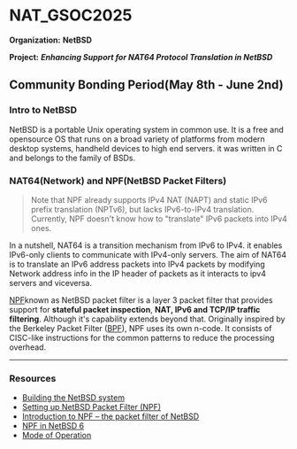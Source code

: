 # NAT_GSOC2025

**Organization:** **NetBSD**

**Project:** **_Enhancing Support for NAT64 Protocol Translation in NetBSD_**

## Community Bonding Period(May 8th - June 2nd)

### Intro to NetBSD

NetBSD is a portable Unix operating system in common use. It is a free and opensource OS that runs on a broad variety of platforms from modern desktop systems, handheld devices to high end servers. it was written in C and belongs to the family of BSDs.

### NAT64(Network) and NPF(NetBSD Packet Filters)

 > Note that NPF already supports IPv4 NAT (NAPT) and static IPv6 prefix translation (NPTv6), but lacks IPv6-to-IPv4 translation.
 > Currently, NPF doesn't know how to "translate" IPv6 packets into IPv4 ones.

In a nutshell, NAT64 is a transition mechanism from IPv6 to IPv4. it enables IPv6-only clients to communicate with IPv4-only servers. The aim of NAT64 is to translate an IPv6 address packets into IPv4 packets by modifying Network address info in the IP header of packets as it interacts to ipv4 servers and viceversa.

[NPF](https://www.netbsd.org/~rmind/pub/npf_presentation_netbsd_6.pdf)known as NetBSD packet filter is a layer 3 packet filter that provides support for **stateful packet inspection**, **NAT, IPv6 and TCP/IP traffic filtering**. Although it's capability extends beyond that.
Originally inspired by the Berkeley Packet Filter ([BPF](https://man.netbsd.org/bpfjit.4)), NPF uses its own n-code. It consists of CISC-like instructions for the common patterns to reduce the processing overhead.

---

### Resources

- [Building the NetBSD system](https://www.netbsd.org/docs/guide/en/chap-build.html)
- [Setting up NetBSD Packet Filter (NPF)](https://pub.nethence.com/bsd/npf)
- [Introduction to NPF – the packet filter of NetBSD](https://www.netbsd.org/~rmind/pub/npf_manual_netbsd_6.pdf)
- [NPF in NetBSD 6](https://www.netbsd.org/~rmind/pub/npf_manual_netbsd_6.pdf)
- [Mode of Operation](https://rmind.github.io/npf/intro.html#mode-of-operation)
